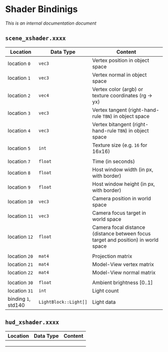 ﻿# Shader Bindinigs
_This is an internal documentation document_

## `scene_xshader.xxxx`

| Location | Data Type | Content |
|----------|-----------|---------|
| location `0` | `vec3` | Vertex position in object space |
| location `1` | `vec3` | Vertex normal in object space |
| location `2` | `vec4` | Vertex color (argb) or texture coordinates (rg -> yx) |
| location `3` | `vec3` | Vertex tangent (right-hand-rule `TBN`) in object space |
| location `4` | `vec3` | Vertex bitangent (right-hand-rule `TBN`) in object space |
| location `5` | `int` | Texture size (e.g. `16` for 16x16) |
| | | |
| location `7` | `float` | Time (in seconds) |
| location `8` | `float` | Host window width (in px, with border) |
| location `9` | `float` | Host window height (in px, with border) |
| location `10`| `vec3` | Camera position in world space |
| location `11`| `vec3` | Camera focus target in world space |
| location `12`| `float` | Camera focal distance (distance between focus target and position) in world space |
| | | |
| location `20`| `mat4` | Projection matrix |
| location `21`| `mat4` | Model-View vertex matrix |
| location `22`| `mat4` | Model-View normal matrix |
| | | |
| location `30`| `float` | Ambient brightness [0..1] |
| location `31`| `int` | Light count |
| binding `1`, std140| `LightBlock::Light[]` | Light data |

## `hud_xshader.xxxx`

| Location | Data Type | Content |
|----------|-----------|---------|
| | | |
| | | |
| | | |